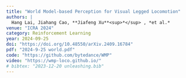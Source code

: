 ```yaml
---
title: "World Model-based Perception for Visual Legged Locomotion"
authors: |
  Hang Lai, Jiahang Cao, **Jiafeng Xu**<sup>*</sup> , *et al.*
venue: "ICRA 2024"
category: Reinforcement Learning
year: 2024-09-25
doi: "https://doi.org/10.48550/arXiv.2409.16784"
pdf: "2024-9-25 world.pdf"
code: "https://github.com/bytedance/WMP"
video: "https://wmp-loco.github.io/"
# bibtex: "2023-12-20 unleashing.bib"
---
```

